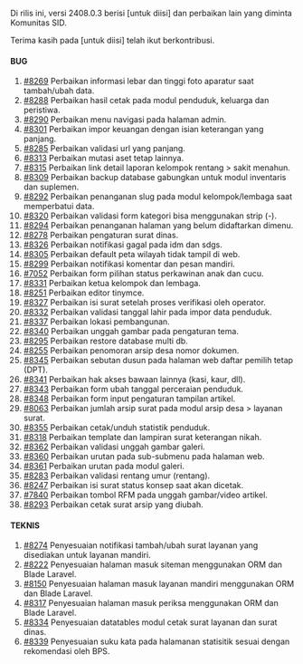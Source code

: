 Di rilis ini, versi 2408.0.3 berisi [untuk diisi] dan perbaikan lain yang diminta Komunitas SID.

Terima kasih pada [untuk diisi] telah ikut berkontribusi.


#### BUG

1. [#8269](https://github.com/OpenSID/OpenSID/issues/8269) Perbaikan informasi lebar dan tinggi foto aparatur saat tambah/ubah data.
2. [#8288](https://github.com/OpenSID/OpenSID/issues/8288) Perbaikan hasil cetak pada modul penduduk, keluarga dan peristiwa.
3. [#8290](https://github.com/OpenSID/OpenSID/issues/8290) Perbaikan menu navigasi pada halaman admin.
4. [#8301](https://github.com/OpenSID/OpenSID/issues/8301) Perbaikan impor keuangan dengan isian keterangan yang panjang.
5. [#8285](https://github.com/OpenSID/OpenSID/issues/8285) Perbaikan validasi url yang panjang.
6. [#8313](https://github.com/OpenSID/OpenSID/issues/8313) Perbaikan mutasi aset tetap lainnya.
7. [#8315](https://github.com/OpenSID/OpenSID/issues/8315) Perbaikan link detail laporan kelompok rentang > sakit menahun.
8. [#8309](https://github.com/OpenSID/OpenSID/issues/8309) Perbaikan backup database gabungkan untuk modul inventaris dan suplemen.
9. [#8292](https://github.com/OpenSID/OpenSID/issues/8292) Perbaikan penanganan slug pada modul kelompok/lembaga saat memperbatui data.
10. [#8320](https://github.com/OpenSID/OpenSID/issues/8320) Perbaikan validasi form kategori bisa menggunakan strip (-).
11. [#8294](https://github.com/OpenSID/OpenSID/issues/8294) Perbaikan penanganan halaman yang belum didaftarkan dimenu.
12. [#8278](https://github.com/OpenSID/OpenSID/issues/8278) Perbaikan pengaturan surat dinas.
13. [#8326](https://github.com/OpenSID/OpenSID/issues/8326) Perbaikan notifikasi gagal pada idm dan sdgs.
14. [#8305](https://github.com/OpenSID/OpenSID/issues/8305) Perbaikan default peta wilayah tidak tampil di web.
15. [#8299](https://github.com/OpenSID/OpenSID/issues/8299) Perbaikan notifikasi komentar dan pesan mandiri.
16. [#7052](https://github.com/OpenSID/OpenSID/issues/7052) Perbaikan form pilihan status perkawinan anak dan cucu.
17. [#8331](https://github.com/OpenSID/OpenSID/issues/8331) Perbaikan ketua kelompok dan lembaga.
18. [#8251](https://github.com/OpenSID/OpenSID/issues/8251) Perbaikan editor tinymce.
19. [#8327](https://github.com/OpenSID/OpenSID/issues/8327) Perbaikan isi surat setelah proses verifikasi oleh operator.
20. [#8332](https://github.com/OpenSID/OpenSID/issues/8332) Perbaikan validasi tanggal lahir pada impor data penduduk.
21. [#8337](https://github.com/OpenSID/OpenSID/issues/8337) Perbaikan lokasi pembangunan.
22. [#8340](https://github.com/OpenSID/OpenSID/issues/8340) Perbaikan unggah gambar pada pengaturan tema.
23. [#8295](https://github.com/OpenSID/OpenSID/issues/8295) Perbaikan restore database multi db.
24. [#8255](https://github.com/OpenSID/OpenSID/issues/8255) Perbaikan penomoran arsip desa nomor dokumen.
25. [#8345](https://github.com/OpenSID/OpenSID/issues/8345) Perbaikan sebutan dusun pada halaman web daftar pemilih tetap (DPT).
26. [#8341](https://github.com/OpenSID/OpenSID/issues/8341) Perbaikan hak akses bawaan lainnya (kasi, kaur, dll).
27. [#8343](https://github.com/OpenSID/OpenSID/issues/8343) Perbaikan form ubah tanggal perceraian penduduk.
28. [#8348](https://github.com/OpenSID/OpenSID/issues/8348) Perbaikan form input pengaturan tampilan artikel.
29. [#8063](https://github.com/OpenSID/OpenSID/issues/8063) Perbaikan jumlah arsip surat pada modul arsip desa > layanan surat.
30. [#8355](https://github.com/OpenSID/OpenSID/issues/8355) Perbaikan cetak/unduh statistik penduduk.
31. [#8318](https://github.com/OpenSID/OpenSID/issues/8318) Perbaikan template dan lampiran surat keterangan nikah.
32. [#8362](https://github.com/OpenSID/OpenSID/issues/8362) Perbaikan validasi unggah gambar galeri.
33. [#8360](https://github.com/OpenSID/OpenSID/issues/8360) Perbaikan urutan pada sub-submenu pada halaman web.
34. [#8361](https://github.com/OpenSID/OpenSID/issues/8361) Perbaikan urutan pada modul galeri.
35. [#8283](https://github.com/OpenSID/OpenSID/issues/8283) Perbaikan validasi rentang umur (rentang).
36. [#8247](https://github.com/OpenSID/OpenSID/issues/8247) Perbaikan isi surat status konsep saat akan dicetak.
37. [#7840](https://github.com/OpenSID/OpenSID/issues/7840) Perbaikan tombol RFM pada unggah gambar/video artikel.
38. [#8293](https://github.com/OpenSID/OpenSID/issues/8293) Perbaikan cetak surat arsip yang diubah.


#### TEKNIS

1. [#8274](https://github.com/OpenSID/OpenSID/issues/8274) Penyesuaian notifikasi tambah/ubah surat layanan yang disediakan untuk layanan mandiri.
2. [#8222](https://github.com/OpenSID/OpenSID/issues/8222) Penyesuaian halaman masuk siteman menggunakan ORM dan Blade Laravel.
3. [#8150](https://github.com/OpenSID/OpenSID/issues/8150) Penyesuaian halaman masuk layanan mandiri menggunakan ORM dan Blade Laravel.
4. [#8317](https://github.com/OpenSID/OpenSID/issues/8317) Penyesuaian halaman masuk periksa menggunakan ORM dan Blade Laravel.
5. [#8334](https://github.com/OpenSID/OpenSID/issues/8334) Penyesuaian datatables modul cetak surat layanan dan surat dinas.
6. [#8339](https://github.com/OpenSID/OpenSID/issues/8339) Penyesuaian suku kata pada halamanan statisitik sesuai dengan rekomendasi oleh BPS.